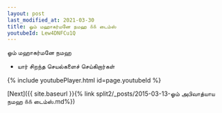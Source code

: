 ```yaml
---
layout: post
last_modified_at: 2021-03-30
title: ஓம் மஹாகர்மனே நமஹ ௧௧ டைம்ஸ்
youtubeId: Lew4DNFCu1Q
---
```

 
 
 ஓம் மஹாகர்மனே நமஹ  
 
 -  யார் சிறந்த செயல்களைச் செய்கிறார்கள் 
 
  
 
  
 
 
 
 
 
 


{% include youtubePlayer.html id=page.youtubeId %}
 
[Next]({{ site.baseurl }}{% link  split2/_posts/2015-03-13-ஓம் அபிவாத்யாய நமஹ ௧௧ டைம்ஸ்.md%})
 
